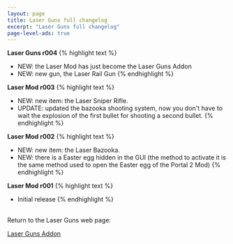 ```yaml
---
layout: page
title: Laser Guns full changelog
excerpt: "Laser Guns full changelog"
page-level-ads: true
---
```


**Laser Guns r004**
{% highlight text %}
- NEW: the Laser Mod has just become the Laser Guns Addon
- NEW: new gun, the Laser Rail Gun
{% endhighlight %}

**Laser Mod r003**
{% highlight text %}
- NEW: new item: the Laser Sniper Rifle.
- UPDATE: updated the bazooka shooting system, now you don't have to wait the explosion of the first bullet for shooting a second bullet.
{% endhighlight %}

**Laser Mod r002**
{% highlight text %}
- NEW: new item: the Laser Bazooka.
- NEW: there is a Easter egg hidden in the GUI (the method to activate it is the same method used to open the Easter egg of the Portal 2 Mod) 
{% endhighlight %}

**Laser Mod r001**
{% highlight text %}
- Initial release
{% endhighlight %}


<br>Return to the Laser Guns web page:

<div markdown="0"><a href="{{ site.url }}/minecraft/laser-mod/#changelog" class="btn">Laser Guns Addon</a></div>

